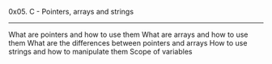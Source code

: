 0x05. C - Pointers, arrays and strings





----------------------------------------





What are pointers and how to use them
What are arrays and how to use them
What are the differences between pointers and arrays
How to use strings and how to manipulate them
Scope of variables
